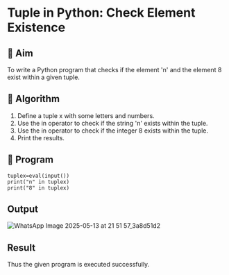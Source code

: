 # Tuple in Python: Check Element Existence

## 🎯 Aim
To write a Python program that checks if the element 'n' and the element 8 exist within a given tuple.

## 🧠 Algorithm
1. Define a tuple x with some letters and numbers.
2. Use the in operator to check if the string 'n' exists within the tuple.
3. Use the in operator to check if the integer 8 exists within the tuple.
4. Print the results.

## 🧾 Program

```
tuplex=eval(input())
print("n" in tuplex)
print("8" in tuplex)
```

## Output
![WhatsApp Image 2025-05-13 at 21 51 57_3a8d51d2](https://github.com/user-attachments/assets/5faa816e-f434-46f1-9053-b539d559874a)

## Result
Thus the given program is executed successfully.
